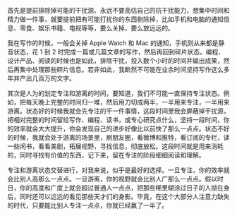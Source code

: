 首先是提前排除掉可能的干扰源。永远不要高估自己的抗干扰能力，想集中时间和精力做一件事，就要提前把有可能打扰你的东西剔除掉，比如手机和电脑的通知信息、零食、娱乐书籍、电视等等，要么关掉，要么放远远的。

我在写作的时候，一般会关掉 Apple Watch 和 Mac 的通知，手机则从来都是静音状态，花 1 到 2 时完成一篇或几篇文章的写作，然后再回到碎片状态。编程、设计产品、阅读的时候也是如此，排除干扰，投入数个小时的时间并输出成果，然后再集中处理那些碎片信息。若非如此，我断然不可能在业余时间坚持写作这么多年并产出几百万的文字。





其次是人为的划定专注和游离的时间，要知道，我们不可能一直保持专注状态。例如，把每天晚上完整的时间归一堆，然后用刀切成两半，一半用来专注，一半用来游离。状态好的时候我就会先专注的干一件事情，这段时间里我会屏蔽掉干扰源，把相对完整的时间留给写作、编程、读书，或专心研究点什么，坚持一段时间，你的效率就会大大提升，你会发现自己的进步好像比以前快了那么一点点。状态不好的时候，我就会处于游离的场景里，刷朋友圈，看微博和推特，看订阅的专栏，读一些闲书，看看美剧，拓展视野，寻找信息，彻底放松。这段时间就是用来消耗的，同时寻找有价值的东西，记下来，留在专注的阶段细细阅读和理解。

专注和游离状态交替进行，对我来说，似乎是最好的选择。一旦专注，你的效率就会比别人高那么一点点。一旦游离，你的视野就会比别人广那么一点点。假以时日，你的高度和广度上就会超过普通人一点点，把那些稀里糊涂过日子的人抛在身后，同时还可以远远的看见那些天才们的身影。毕竟，在这个大部分人注意力缺失的时代，只要能比别人专注一点点，你就已经赢了一半了。